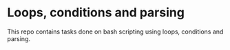 # Loops, conditions and parsing

This repo contains tasks done on bash scripting using loops,
conditions and parsing.
